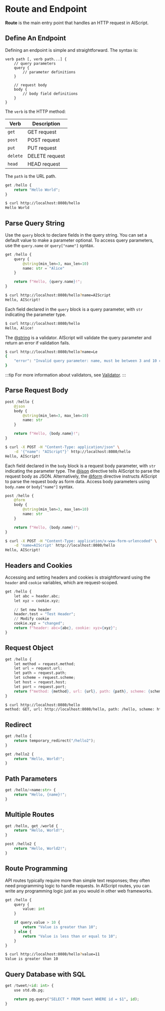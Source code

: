 # Route and Endpoint

**Route** is the main entry point that handles an HTTP request in AIScript.

## Define An Endpoint

Defining an endpoint is simple and straightforward. The syntax is:

```
verb path [, verb path...] {
    // query parameters
    query {
        // parameter definitions
    }

    // request body
    body {
        // body field definitions
    }
}
```

The `verb` is the HTTP method:

| Verb | Description |
| --- | --- |
| `get` | GET request |
| `post` | POST request |
| `put` | PUT request |
| `delete` | DELETE request |
| `head` | HEAD request |

The `path` is the URL path.

```py
get /hello {
    return "Hello World";
}
```

```bash
$ curl http://localhost:8080/hello
Hello World
```

## Parse Query String

Use the `query` block to declare fields in the query string. You can set a default value to make a parameter optional. To access query parameters, use the `query.name` or `query["name"]` syntax.

```py
get /hello {
    query {
        @string(min_len=3, max_len=10)
        name: str = "Alice"
    }

    return f"Hello, {query.name}!";
}
```

```bash
$ curl http://localhost:8080/hello?name=AIScript
Hello, AIScript!
```

Each field declared in the `query` block is a query parameter, with `str` indicating the parameter type.

```bash
$ curl http://localhost:8080/hello
Hello, Alice!
```

The [@string](/reference/directives#string) is a validator. AIScript will validate the query parameter and return an error if validation fails.

```bash
$ curl http://localhost:8080/hello?name=Le
{
    "error": "Invalid query parameter: name, must be between 3 and 10 characters"
}
```

:::tip
For more information about validators, see [Validator](./validator.md).
:::

## Parse Request Body

```py
post /hello {
    @json
    body {
        @string(min_len=3, max_len=10)
        name: str
    }

    return f"Hello, {body.name}!";
}
```

```bash
$ curl -X POST -H "Content-Type: application/json" \
    -d '{"name": "AIScript"}' http://localhost:8080/hello
Hello, AIScript!
```

Each field declared in the `body` block is a request body parameter, with `str` indicating the parameter type. The [@json](/reference/directives#json) directive tells AIScript to parse the request body as JSON. Alternatively, the [@form](/reference/directives#form) directive instructs AIScript to parse the request body as form data. Access body parameters using `body.name` or `body["name"]` syntax.

```py
post /hello {
    @form
    body {
        @string(min_len=3, max_len=10)
        name: str
    }

    return f"Hello, {body.name}!";
}
```

```bash
$ curl -X POST -H "Content-Type: application/x-www-form-urlencoded" \
    -d 'name=AIScript' http://localhost:8080/hello
Hello, AIScript!
```

## Headers and Cookies

Accessing and setting headers and cookies is straightforward using the `header` and `cookie` variables, which are request-scoped.

```py
get /hello {
    let abc = header.abc;
    let xyz = cookie.xyz;

    // Set new header
    header.test = "Test Header";
    // Modify cookie
    cookie.xyz = "changed";
    return f"header: abc={abc}, cookie: xyz={xyz}";
}
```

## Request Object

```py
get /hello {
    let method = request.method;
    let url = request.url;
    let path = request.path;
    let scheme = request.scheme;
    let host = request.host;
    let port = request.port;
    return f"method: {method}, url: {url}, path: {path}, scheme: {scheme}, host: {host}, port: {port}";
}
```

```bash
$ curl http://localhost:8080/hello
method: GET, url: http://localhost:8080/hello, path: /hello, scheme: http, host: localhost, port: 8000
```

## Redirect

```py
get /hello {
    return temporary_redirect("/hello2");
}

get /hello2 {
    return "Hello, World!";
}
```

## Path Parameters

```py
get /hello/<name:str> {
    return "Hello, {name}!";
}
```

## Multiple Routes

```py
get /hello, get /world {
    return "Hello, World!";
}

post /hello2 {
    return "Hello, World2!";
}
```

## Route Programming

API routes typically require more than simple text responses; they often need programming logic to handle requests. In AIScript routes, you can write any programming logic just as you would in other web frameworks.

```py
get /hello {
    query {
        value: int
    }

    if query.value > 10 {
        return "Value is greater than 10";
    } else {
        return "Value is less than or equal to 10";
    }
}
```

```bash
$ curl http://localhost:8080/hello?value=11
Value is greater than 10
```

## Query Database with SQL

```py
get /tweet/<id: int> {
    use std.db.pg;

    return pg.query("SELECT * FROM tweet WHERE id = $1", id);
}
```
